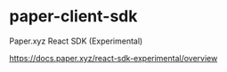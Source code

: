 # paper-client-sdk

Paper.xyz React SDK (Experimental)

https://docs.paper.xyz/react-sdk-experimental/overview
